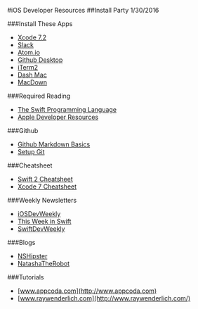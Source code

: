 #iOS Developer Resources
##Install Party 1/30/2016

###Install These Apps

* [Xcode 7.2](https://itunes.apple.com/us/app/xcode/id497799835?mt=12)
* [Slack](https://itunes.apple.com/us/app/slack/id803453959?mt=12)
* [Atom.io](https://atom.io/)
* [Github Desktop](https://desktop.github.com/)
* [iTerm2](https://www.iterm2.com/downloads.html)
* [Dash Mac](https://kapeli.com/dash)
* [MacDown](http://macdown.uranusjr.com/)

###Required Reading
* [The Swift Programming Language](https://itunes.apple.com/us/book/the-swift-programming-language/id1002622538?mt=11)
* [Apple Developer Resources](https://developer.apple.com/resources/)

###Github
* [Github Markdown Basics](https://help.github.com/articles/basic-writing-and-formatting-syntax/)
* [Setup Git](https://help.github.com/articles/set-up-git/)

###Cheatsheet
* [Swift 2 Cheatsheet](http://cdn3.raywenderlich.com/wp-content/uploads/2014/06/RW-Swift-Cheatsheet-0_6.pdf)
* [Xcode 7 Cheatsheet](https://www.git-tower.com/blog/xcode-cheat-sheet)

###Weekly Newsletters
* [iOSDevWeekly](https://iosdevweekly.com/issues/235)
* [This Week in Swift](https://swiftnews.curated.co/)
* [SwiftDevWeekly](http://swiftdevweekly.co)

###Blogs
* [NSHipster](http://nshipster.com/)
* [NatashaTheRobot](https://www.natashatherobot.com/)

###Tutorials

* [www.appcoda.com](http://www.appcoda.com)
* [www.raywenderlich.com](http://www.raywenderlich.com/)

